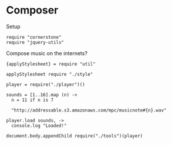 Composer
========

Setup

    require "cornerstone"
    require "jquery-utils"

Compose music on the internets?

    {applyStylesheet} = require "util"

    applyStylesheet require "./style"

    player = require("./player")()

    sounds = [1..16].map (n) ->
      n = 11 if n is 7

      "http://addressable.s3.amazonaws.com/mpc/musicnote#{n}.wav"

    player.load sounds, ->
      console.log "Loaded!"

    document.body.appendChild require("./tools")(player)
